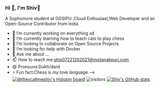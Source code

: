 ### Hi 👋, I'm Shiv👋
A Sophomore student at GGSIPU ,Cloud Enthusiast,Web Developer and an Open-Source Contributor from India
- 🔭 I’m currently working on everything xd
- 🌱 I’m currently learning how to teach cats to play chess
- 👯 I’m looking to collaborate on Open Source Projects
- 🤔 I’m looking for help with Docker
- 💬 Ask me about ...
- 📫 How to reach me:shiv07221202021@msijanakpuri.com
- 😄 Pronouns:Dukh/dard
- ⚡ Fun fact:Chess is my love language
-->
[![@theycallmeshiv's Holopin board](https://holopin.me/heycallmeshiv)](https://holopin.io/@heycallmeshiv)
![visitors](https://visitor-badge.laobi.icu/badge?page_id=helloshiv01.visitor-badge)
[![Shiv's GitHub stats](https://github-readme-stats.vercel.app/api?username=helloshiv01)](https://github.com/helloshiv01/github-readme-stats)
